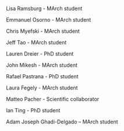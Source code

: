 ---
---
Lisa Ramsburg - MArch student

Emmanuel Osorno - MArch student

Chris Myefski - MArch student

Jeff Tao - MArch student

Lauren Dreier - PhD student

John Mikesh - MArch student

Rafael Pastrana - PhD student

Laura Fegely - MArch student

Matteo Pacher - Scientific collaborator

Ian Ting - PhD student

Adam Joseph Ghadi-Delgado – MArch student